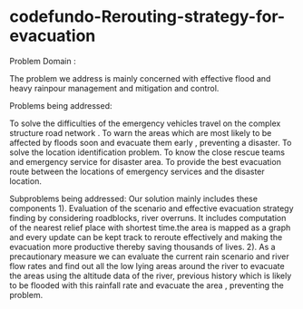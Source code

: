 # codefundo-Rerouting-strategy-for-evacuation
Problem Domain : 

  The problem we address is mainly concerned with effective flood and heavy rainpour management and mitigation and control.

Problems being addressed:
	
  To solve the difficulties of the emergency vehicles travel on the complex structure road network .
  To warn the areas which are most likely to be affected by floods soon and evacuate them early , preventing a disaster.
  To solve the location identification problem. 
  To know the close rescue teams and emergency service for disaster area.
  To provide the best evacuation route between the locations of emergency services and the disaster location.

Subproblems being addressed:
	Our solution mainly includes these  components
      1).
      Evaluation of the scenario and effective evacuation strategy finding by considering roadblocks, river overruns. It             includes computation of the nearest relief place with shortest time.the area is mapped as a graph and every update can be       kept track to reroute effectively and making the evacuation more productive thereby saving thousands of lives.
      2).
      As a precautionary measure we can evaluate the current rain scenario and river flow rates and find out all the low lying       areas around the river to evacuate the areas using the altitude data of the river, previous history which is likely to         be flooded with this rainfall rate and evacuate the area , preventing the problem.
